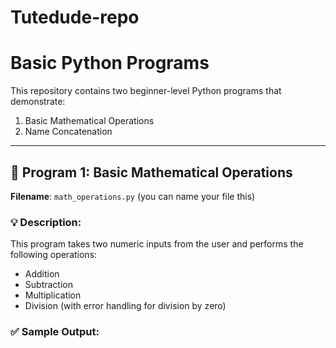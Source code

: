 # Tutedude-repo

# Basic Python Programs

This repository contains two beginner-level Python programs that demonstrate:

1. Basic Mathematical Operations
2. Name Concatenation

---

## 🔢 Program 1: Basic Mathematical Operations

**Filename**: `math_operations.py` (you can name your file this)

### 💡 Description:
This program takes two numeric inputs from the user and performs the following operations:

- Addition
- Subtraction
- Multiplication
- Division (with error handling for division by zero)

### ✅ Sample Output:

